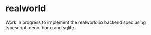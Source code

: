 # realworld

Work in progress to implement the realworld.io backend spec using typescript,
deno, hono and sqlite.

